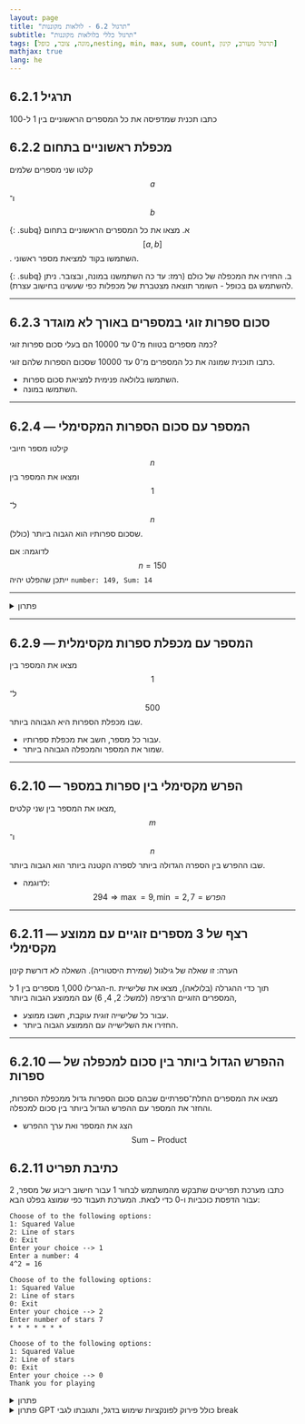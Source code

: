 ```yaml
---
layout: page 
title: "תרגול 6.2 - לולאות מקוננות"
subtitle: "תרגול כללי בלולאות מקוננות"
tags: [מונה, צובר, כופל,nesting, min, max, sum, count, תרגול מעורב, קינון]
mathjax: true
lang: he
---
```


## תרגיל 6.2.1
כתבו תכנית שמדפיסה את כל המספרים הראשוניים בין 1 ל-100

## 6.2.2 מכפלת ראשוניים בתחום

קלטו שני מספרים שלמים $$a$$ ו־$$b$$  

{: .subq}
א. מצאו את כל המספרים הראשוניים בתחום $$[a, b]$$. השתמשו בקוד למציאת מספר ראשוני.

{: .subq}
ב. החזירו את המכפלה של כולם (רמז: עד כה השתמשנו במונה, ובצובר. ניתן להשתמש גם בכופל - השומר תוצאה מצטברת של מכפלות כפי שעשינו בחישוב עצרת).


---

## 6.2.3 סכום ספרות זוגי במספרים באורך לא מוגדר

כמה מספרים בטווח מ־0 עד 10000 הם בעלי סכום ספרות זוגי?

כתבו תוכנית שמונה את כל המספרים מ־0 עד 10000 שסכום הספרות שלהם זוגי.
- השתמשו בלולאה פנימית למציאת סכום ספרות.
- השתמשו במונה.


---



## 6.2.4 — המספר עם סכום הספרות המקסימלי

קילטו מספר חיובי $$n$$ ומצאו את המספר בין $$1$$ ל־$$n$$ (כולל) שסכום ספרותיו הוא הגבוה ביותר.

לדוגמה: אם $$n = 150$$ ייתכן שהפלט יהיה  `number: 149, Sum: 14`


---

<details markdown="1"><summary>פתרון</summary>

{% highlight csharp linenos %}public static void Main()
{
Console.Write("Enter a positive integer n: ");
int n = int.Parse(Console.ReadLine());
    int maxSum = -1;      // סכום הספרות המקסימלי שנמצא עד כה  
    int maxNum = 1;       // המספר בעל סכום הספרות המקסימלי  

    // סורק את כל המספרים מ-1 עד n  
    for (int i = 1; i <= n; i++)  
    {  
        int temp = i;  
        int sum = 0;  

        // פירוק ספרות בעזרת while  
        while (temp > 0)  
        {  
            sum += temp % 10;  // הוספת הספרה האחרונה לסכום  
            temp /= 10;        // קיצוץ הספרה האחרונה  
        }  

        // בדיקה והחלפה אם מוצאים סכום גדול יותר  
        if (sum > maxSum)  
        {  
            maxSum = sum;  // עדכון הסכום המקסימלי
            maxNum = i;  // שמירת האינדקס
        }  
    }  

    Console.WriteLine($"number: {maxNum}, Sum: {maxSum}");  
}  
{% endhighlight %}

</details>


---

## 6.2.9 — המספר עם מכפלת ספרות מקסימלית

מצאו את המספר בין $$1$$ ל־$$500$$ שבו מכפלת הספרות היא הגבוהה ביותר.

- עבור כל מספר, חשב את מכפלת ספרותיו.
- שמור את המספר והמכפלה הגבוהה ביותר.



---

## 6.2.10 — הפרש מקסימלי בין ספרות במספר

מצאו את המספר בין שני קלטים, $$m$$ ו־$$n$$ שבו ההפרש בין הספרה הגדולה ביותר לספרה הקטנה ביותר הוא הגבוה ביותר.

- לדוגמה: $$294 \Rightarrow \max = 9, \min = 2, הפרש = 7$$


---

## 6.2.11 — רצף של 3 מספרים זוגיים עם ממוצע מקסימלי
הערה: זו שאלה של גילגול (שמירת היסטוריה). השאלה לא דורשת קינון

הגרילו 1,000 מספרים בין 1 ל-n. תוך כדי ההגרלה (בלולאה), מצאו את שלישיית המספרים הזוגיים הרציפה (למשל: 2, 4, 6) עם הממוצע הגבוה ביותר, 

- עבור כל שלישייה זוגית עוקבת, חשבו ממוצע.
- החזירו את השלישייה עם הממוצע הגבוה ביותר.



---

## 6.2.10 — ההפרש הגדול ביותר בין סכום למכפלה של ספרות

מצאו את המספרים התלת־ספרתיים שבהם סכום הספרות גדול ממכפלת הספרות, והחזר את המספר עם ההפרש הגדול ביותר בין סכום למכפלה.

- הצג את המספר ואת ערך ההפרש $$\text{Sum} - \text{Product}$$


## 6.2.11 כתיבת תפריט

כתבו מערכת תפריטים שתבקש מהמשתמש לבחור 1 עבור חישוב ריבוע של מספר, 2 עבור הדפסת כוכביות ו-0 כדי לצאת. המערכת תעבוד כפי שמוצג בפלט הבא:

```
Choose of to the following options:
1: Squared Value
2: Line of stars
0: Exit
Enter your choice --> 1
Enter a number: 4
4^2 = 16

Choose of to the following options:
1: Squared Value
2: Line of stars
0: Exit
Enter your choice --> 2
Enter number of stars 7
* * * * * * *

Choose of to the following options:
1: Squared Value
2: Line of stars
0: Exit
Enter your choice --> 0
Thank you for playing
```

<details markdown="1"><summary>פתרון</summary>

{% highlight csharp linenos %}public static void Main()
{
    while (true)
    {
        Console.Write("\nChoose of to the following options:\n1: Squared Value\n" +
            "2: Line of stars\n" +
            "0: Exit\nEnter your choice --> ");
        int choice = int.Parse(Console.ReadLine());
        if (choice == 0)
            break; // exit loop
        else if (choice == 1)
        {
            Console.Write("Enter a number: ");
            int num1 = int.Parse(Console.ReadLine());
            Console.WriteLine($"{num1}^2 = {num1 * num1}");
        }
        else if (choice == 2)
        {
            Console.Write("Enter number of stars ");
            int num1 = int.Parse(Console.ReadLine());
            for (int i = 0; i < num1; i++)
                Console.Write("* ");

            Console.WriteLine();
        }
        else
            Console.WriteLine("Invalid");
    }
    Console.WriteLine("Thank you for playing");
}
{% endhighlight %}

</details>

<details markdown="1"><summary>פתרון GPT כולל פירוק לפונקציות שימוש בדגל, ותגובתו לגבי break</summary>

הנקודה החשובה כאן היא השימוש בפונקציות. GPT בוחר לפרק את הקוד לתתי משימות. שימו לב עד כמה הלולאה הראשית ברורה מבחינת התפקיד של כל פונקציה. לא צריך לדעת מה קורה בתוך הפונקציות השונות כדי להבין מה מטרת הקוד. היתרון בפירוק לפונקציות הוא scalability. ברגע שהקוד בתוך הלולאה הופך לארוך ומסורבל, הפרדה של קטעי קוד לתוך פונקציות נפרדות הופכת את הקוד לקריא יותר ומאפשרת להצמיח אותו יותר רחוק מבלי שנאבד את הבהירות. 
GPT מחליט לעבוד עם דגל יציאה, אך מבהיר בהמשך שרוב האנשים בלולאה פשוטה יעדיפו `while(true), break`

GPT משתמש בהוראה switch שאיני מלמד מפני שהיא לא מספיק שימושית ומעמיסה תחביר בזמן שצריך לפתח חשיבה אלגוריתמית.

GPT משתמש ב- try.Parse שאיננו מלמדים ביסודות אך מאד שימושי בהמשך בפרוייקטים. זכרו שכל מצב של כשלון בזמן שימוש ב-Parse הוא קריסה של האפליקציה / שרת.

#### שוחחתי עם ה-GPT לגבי ההחלטה להשתמש בדגל יציאה:
Using a boolean “exitRequested” flag is perfectly valid—especially if you want your loop condition to clearly reflect “keep going until someone asks to exit.” That said, it’s extremely common (and a bit more concise) to write the menu loop as an infinite loop and just break out of it when choice == 0.

In small menu loops, **most people lean on while(true) + break for brevity,** but there’s nothing “wrong” with a flag if you prefer that style. **Choose the pattern that makes your intent most obvious in the context you’re working.**


{% highlight csharp linenos %}public static void RunMenu()
{
    bool exitRequested = false;

    while (!exitRequested)
    {
        ShowMenu();
        int choice = ReadChoice();

        switch (choice)
        {
            case 1:
                CalculateSquare();
                break;
            case 2:
                PrintStars();
                break;
            case 0:
                Console.WriteLine("Thank you for playing");
                exitRequested = true;
                break;
            default:
                Console.WriteLine("Invalid choice, please try again.");
                break;
        }

        Console.WriteLine();
    }
}

private static void ShowMenu()
{
    Console.WriteLine("Choose one of the following options:");
    Console.WriteLine("1: Squared Value");
    Console.WriteLine("2: Line of stars");
    Console.WriteLine("0: Exit");
    Console.Write("Enter your choice --> ");
}

private static int ReadChoice()
{
    string input = Console.ReadLine();
    return int.TryParse(input, out int choice) ? choice : -1;
}

private static void CalculateSquare()
{
    Console.Write("Enter a number: ");
    string input = Console.ReadLine();

    if (int.TryParse(input, out int number))
    {
        int square = number * number;
        Console.WriteLine($"{number}^2 = {square}");
    }
    else
    {
        Console.WriteLine("Invalid number entered.");
    }
}

private static void PrintStars()
{
    Console.Write("Enter number of stars --> ");
    string input = Console.ReadLine();

    if (int.TryParse(input, out int count) && count > 0)
    {
        for (int i = 0; i < count; i++)
        {
            Console.Write("*");
            if (i < count - 1)
                Console.Write(" ");
        }
        Console.WriteLine();
    }
    else
    {
        Console.WriteLine("Invalid number entered.");
    }
}
{% endhighlight %}

</details>